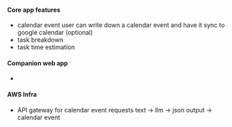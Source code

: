 #### Core app features
- calendar event
user can write down a calendar event and have it sync to google calendar (optional)
- task breakdown
- task time estimation

#### Companion web app
- 


#### AWS Infra
- API gateway for calendar event requests
    text -> llm -> json output -> calendar event
